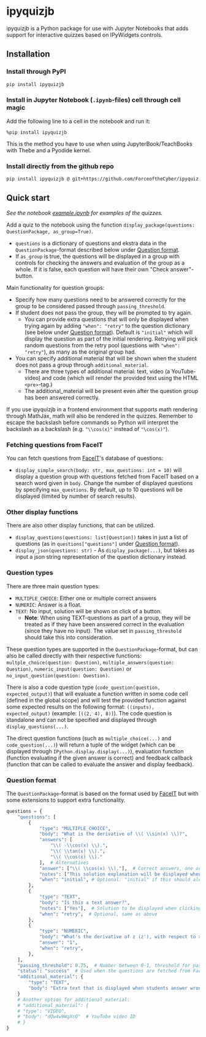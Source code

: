 # ipyquizjb

ipyquizjb is a Python package for use with Jupyter Notebooks that adds support for interactive quizzes based on IPyWidgets controls.

## Installation

### Install through PyPI
```bash
pip install ipyquizjb
```

### Install in Jupyter Notebook (`.ipynb`-files) cell through cell magic
Add the following line to a cell in the notebook and run it:
```ipynb
%pip install ipyquizjb
```
This is the method you have to use when using JupyterBook/TeachBooks with Thebe and a Pyodide kernel.

### Install directly from the github repo
```bash
pip install ipyquizjb @ git+https://github.com/ForceoftheCyber/ipyquiz.git
```

## Quick start

*See the notebook [example.ipynb](examples/example.ipynb) for examples of the quizzes.*

Add a quiz to the notebook using the function `display_package(questions: QuestionPackage, as_group=True)`.
- `questions` is a dictionary of questions and ekstra data in the `QuestionPackage`-format described below under [Question format](#question-format).
- If `as_group` is true, the questions will be displayed in a group with controls for checking the answers and evaluation of the group as a whole. If it is false, each question will have their own "Check answer"-button.

Main functionality for question groups:
- Specify how many questions need to be answered correctly for the group to be considered passed through `passing_threshold`.
- If student does not pass the group, they will be prompted to try again.
    - You can provide extra questions that will only be displayed when trying again by adding `"when": "retry"` to the question dictionary (see below under [Question format](#question-format)). Default is `"initial"` which will display the question as part of the initial rendering. Retrying will pick random questions from the retry pool (questions with `"when": "retry"`), as many as the original group had.
- You can specify additional material that will be shown when the student does not pass a group through `additional_material`.
    - There are three types of additional material: text, video (a YouTube-video) and code (which will render the provided text using the HTML `<pre>`-tag.)
    - The additional_material will be present even after the question group has been answered correctly.
    
If you use ipyquizjb in a frontend environment that supports math rendering through MathJax, math will also be rendered in the quizzes. Remember to escape the backslash before commands so Python will interpret the backslash as a backslash (e.g. `"\\cos(x)"` instead of `"\cos(x)"`).

### Fetching questions from FaceIT
You can fetch questions from [FaceIT](https://faceittools.com/)'s database of questions:
- `display_simple_search(body: str, max_questions: int = 10)` will display a question group with questions fetched from FaceIT based on a search word given in `body`. Change the number of displayed questions by specifying `max_questions`. By default, up to 10 questions will be displayed (limited by number of search results).

### Other display functions
There are also other display functions, that can be utilized.
- `display_questions(questions: list[Question])` takes in just a list of questions (as in `questions["questions"]` under [Question format](#question-format)).
- `display_json(questions: str)` - As `display_package(...)`, but takes as input a json string representation of the question dictionary instead.

### Question types
There are three main question types:
- `MULTIPLE_CHOICE`: Either one or multiple correct answers
- `NUMERIC`: Answer is a float.
- `TEXT`: No input, solution will be shown on click of a button.
    - **Note**: When using TEXT-questions as part of a group, they will be treated as if they have been answered correct in the evaluation (since they have no input). The value set in `passing_threshold` should take this into consideration. 

These question types are supported in the `QuestionPackage`-format, but can also be called directly with their respective functions: `multple_choice(question: Question)`, `multiple_answers(question: Question)`, `numeric_input(question: Question)` or `no_input_question(question: Question)`. 

There is also a code question type (`code_question(question, expected_output)`) that will evaluate a function written in some code cell (defined in the global scope) and will test the provided function against some expected results on the following format: `((inputs), expected_output)` (example: `[((2, 4), 8)]`). 
The code question is standalone and can not be specified and displayed through `display_questions(...)`.

The direct question functions (such as `multiple_choice(...)` and `code_question(...)`) will return a tuple of the widget (which can be displayed through `IPython.display.display(...)`), evaluation function (function evaluating if the given answer is correct) and feedback callback (function that can be called to evaluate the answer and display feedback).

### Question format
The `QuestionPackage`-format is based on the format used by [FaceIT](https://faceittools.com/) but with some extensions to support extra functionality.

```python
questions = {
    "questions": [
        {
            "type": "MULTIPLE_CHOICE",
            "body": "What is the derivative of \\( \\sin(x) \\)?",
            "answers": [
                "\\( -\\cos(x) \\).",
                "\\( \\tan(x) \\).",
                "\\( \\cos(x) \\)."
            ],  # Alternatives
            "answer": ["\\( \\cos(x) \\)."],  # Correct answers, one or more
            "notes": ["This solution explanation will be displayed when the student has answered correctly.", "There can be multiple explanations"],
            "when": "initial", # Optional. "initial" if this should always be displayed on first load, "retry" if it should be part of the pool of questions loaded when trying again with new questions.
        },
        {
            "type": "TEXT",
            "body": "Is this a text answer?",
            "notes": ["Yes"],  # Solution to be displayed when clicking "Show solution"
            "when": "retry",  # Optional, same as above
        },
        {
            "type": "NUMERIC",
            "body": "What's the derivative of z (z'), with respect to x, of z = 4y+x?",
            "answer": "1",
            "when": "retry",
        },
    ],
    "passing_threshold": 0.75,  # Number between 0-1, threshold for passing group
    "status": "success"  # Used when the questions are fetched from FaceIT to indicate if the request was successful
    "additional_material": {
        "type": "TEXT",
        "body": "Extra text that is displayed when students answer wrong to the whole group."
    }
    # Another option for additional_material:
    # "additional_material": {
    # "type": "VIDEO",
    # "body": "dQw4w9WgXcQ"  # YouTube video ID
    # }   
}
```
